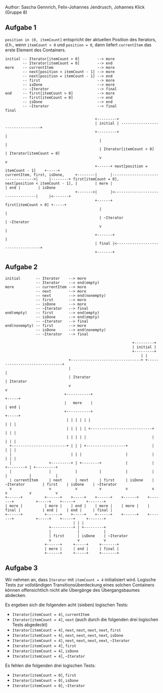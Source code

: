 Author: Sascha Gennrich, Felix-Johannes Jendrusch, Johannes Klick (Gruppe 8)

## Aufgabe 1

`position in (0, itemCount]` entspricht der aktuellen Position des Iterators, d.h., wenn `itemCount > 0` und `position = 0`, dann liefert `currentItem` das erste Element des Containers.

	initial -- Iterator[itemCount > 0]        --> more
	        -- Iterator[itemCount = 0]        --> end
	more    -- currentItem                    --> more
	        -- next[position < itemCount - 1] --> more
	        -- next[position = itemCount - 1] --> end
	        -- first                          --> more
	        -- isDone                         --> more
	        -- ~Iterator                      --> final
	end     -- first[itemCount > 0]           --> more
	        -- first[itemCount = 0]           --> end
	        -- isDone                         --> end
	        -- ~Iterator                      --> final
	final

	                                         +---------+
	                                         | initial | ---------------------------------+
	                                         +---------+                                  |
	                                           |                                          |
	                                           | Iterator[itemCount > 0]                  | Iterator[itemCount = 0]
	                                           v                                          v
	                                         +------+ next[position = itemCount - 1]    +-----+
	currentItem, first, isDone,     +--------|      |---------------------------------->|     |--------+ first[itemCount = 0],
	next[position < itemCount - 1], |        | more |                                   | end |        | isDone
	                                +------->|      |<----------------------------------|     |<-------+
	                                         +------+              first[itemCount > 0] +-----+
	                                           |                                          |
	                                           | ~Iterator                                | ~Iterator
	                                           v                                          |
	                                         +-------+                                    |
	                                         | final |<-----------------------------------+
	                                         +-------+

## Aufgabe 2

	initial       -- Iterator    --> more
	              -- Iterator    --> end(empty)
	more          -- currentItem --> more
	              -- next        --> more
	              -- next        --> end(nonempty)
	              -- first       --> more
	              -- isDone      --> more
	              -- ~Iterator   --> final
	end(empty)    -- first       --> end(empty)
	              -- isDone      --> end(empty)
	              -- ~Iterator   --> final
	end(nonempty) -- first       --> more
	              -- isDone      --> end(nonempty)
	              -- ~Iterator   --> final

	                                                          +---------+
	                                                          | initial |
	                                                          +---------+
	                                                              | |
	                             +--------------------------------+ +-------------------------------+
	                             |                                                                  |
	                             | Iterator                                                         | Iterator
	                             v                                                                  v
	                           +-----------+                                                      +-----+
	                           |   more    |                                                      | end |
	                           +-----------+                                                      +-----+
	                            | | | | | |                                                        | | |
	                            | | | | | +----------------------------+                           | | |
	                            | | | | |                              |                           | | |
	  +-------------------------+ | | | +------------------+           |                           | | |
	  |                           | | |                    |           |                           | | |
	  |                 +---------+ | +--------+           |           |                  +--------+ | +---------+
	  |                 |           |          |           |           |                  |          |           |
	  | currentItem     | next      | next     | first     | isDone    | ~Iterator        | first    | isDone    | ~Iterator
	  v                 v           v          v           v           v                  v          v           v
	+------+          +------+    +-----+    +------+    +------+    +-------+          +-----+    +-----+     +-------+
	| more |          | more |    | end |    | more |    | more |    | final |          | end |    | end |     | final |
	+------+          +------+    +-----+    +------+    +------+    +-------+          +-----+    +-----+     +-------+
	                               | | |
	                    +----------+ | +---------+
	                    |            |           |
	                    | first      | isDone    | ~Iterator
	                    v            v           v
	                  +------+     +-----+     +-------+
	                  | more |     | end |     | final |
	                  +------+     +-----+     +-------+

## Aufgabe 3

Wir nehmen an, dass `Iterator` mit `itemCount = 4` initialisiert wird. Logische Tests zur vollständigen Transitionsüberdeckung eines solchen Containers können offensichtlich nicht alle Übergänge des Übergangsbaumes abdecken.

Es ergeben sich die folgenden acht (sieben) logischen Tests:

- `Iterator[itemCount = 4]`, `currentItem`
- `Iterator[itemCount = 4]`, `next` (auch durch die folgenden drei logischen Tests abgedeckt)
- `Iterator[itemCount = 4]`, `next`, `next`, `next`, `next`, `first`
- `Iterator[itemCount = 4]`, `next`, `next`, `next`, `next`, `isDone`
- `Iterator[itemCount = 4]`, `next`, `next`, `next`, `next`, `~Iterator`
- `Iterator[itemCount = 4]`, `first`
- `Iterator[itemCount = 4]`, `isDone`
- `Iterator[itemCount = 4]`, `~Iterator`

Es fehlen die folgenden drei logischen Tests:

- `Iterator[itemCount = 0]`, `first`
- `Iterator[itemCount = 0]`, `isDone`
- `Iterator[itemCount = 0]`, `~Iterator`
